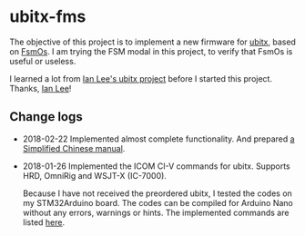 # ubitx-fms

The objective of this project is to implement a new firmware for
[ubitx](http://www.hfsignals.com/index.php/ubitx/), based on
[FsmOs](https://github.com/qiwenmin/fsmos). I am trying the FSM modal in this
project, to verify that FsmOs is useful or useless.

I learned a lot from [Ian Lee's ubitx project](https://github.com/phdlee/ubitx)
before I started this project. Thanks, [Ian Lee](https://github.com/phdlee)!

## Change logs

* 2018-02-22 Implemented almost complete functionality. And prepared [a
  Simplified Chinese manual](Manual_zh.md).
* 2018-01-26 Implemented the ICOM CI-V commands for ubitx. Supports HRD,
  OmniRig and WSJT-X (IC-7000).

  Because I have not received the preordered ubitx, I tested the codes on my
  STM32Arduino board. The codes can be compiled for Arduino Nano without any
  errors, warnings or hints. The implemented commands are listed
  [here](ICOM-CI-V-Note.md).
